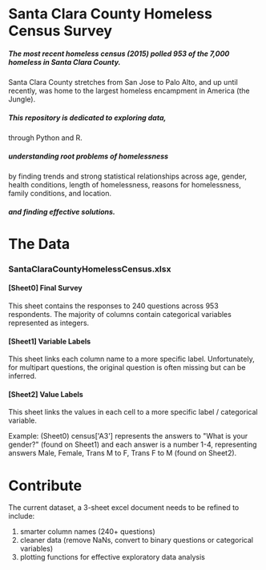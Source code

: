 # Santa Clara County Homeless Census Survey

##### The most recent homeless census (2015) polled 953 of the 7,000 homeless in Santa Clara County. 
Santa Clara County stretches from San Jose to Palo Alto, and up until recently, was home to the largest homeless encampment in America (the Jungle).

##### This repository is dedicated to exploring data,
through Python and R. 

##### understanding root problems of homelessness
by finding trends and strong statistical relationships across age, gender, health conditions, length of homelessness, reasons for homelessness, family conditions, and location.

##### and finding effective solutions.


# The Data

### SantaClaraCountyHomelessCensus.xlsx
#### [Sheet0] Final Survey

This sheet contains the responses to 240 questions across 953 respondents. The majority of columns contain categorical variables represented as integers.

#### [Sheet1] Variable Labels
This sheet links each column name to a more specific label. Unfortunately, for multipart questions, the original question is often missing but can be inferred.

#### [Sheet2] Value Labels
This sheet links the values in each cell to a more specific label / categorical variable. 


Example: (Sheet0) census['A3'] represents the answers to "What is your gender?" (found on Sheet1) and each answer is a number 1-4, representing answers Male, Female, Trans M to F, Trans F to M (found on Sheet2).


# Contribute

The current dataset, a 3-sheet excel document needs to be refined to include:


1. smarter column names (240+ questions)
2. cleaner data (remove NaNs, convert to binary questions or categorical variables)
3. plotting functions for effective exploratory data analysis